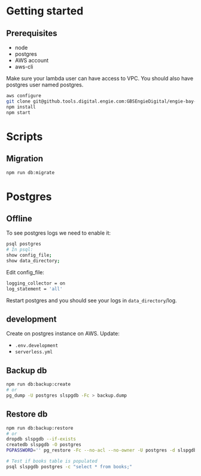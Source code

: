 # Getting started

## Prerequisites

- node
- postgres
- AWS account
- aws-cli

Make sure your lambda user can have access to VPC. You should also have postgres user named postgres.

```sh
aws configure
git clone git@github.tools.digital.engie.com:GBSEngieDigital/engie-bay-sls.git
npm install
npm start
```

# Scripts

## Migration

```sh
npm run db:migrate
```

# Postgres

## Offline

To see postgres logs we need to enable it:

```sh
psql postgres
# In psql:
show config_file;
show data_directory;
```

Edit config_file:

```sh
logging_collector = on
log_statement = 'all'
```

Restart postgres and you should see your logs in `data_directory`/log.

## development

Create on postgres instance on AWS. Update:

- `.env.development`
- `serverless.yml`

## Backup db

```sh
npm run db:backup:create
# or
pg_dump -U postgres slspgdb -Fc > backup.dump
```

## Restore db

```sh
npm run db:backup:restore
# or
dropdb slspgdb --if-exists
createdb slspgdb -O postgres
PGPASSWORD='' pg_restore -Fc --no-acl --no-owner -U postgres -d slspgdb backup.dump

# Test if books table is populated
psql slspgdb postgres -c "select * from books;"
```
